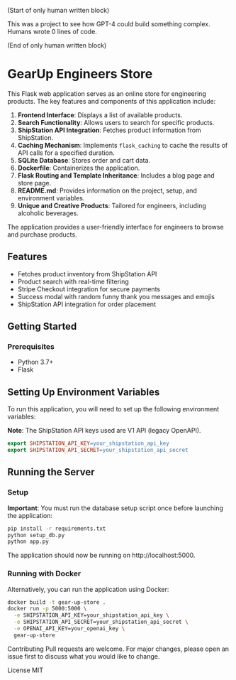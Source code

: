 (Start of only human written block)

  This was a project to see how GPT-4 could build something complex. Humans wrote 0 lines of code. 
  
(End of only human written block)

# GearUp Engineers Store

This Flask web application serves as an online store for engineering products. The key features and components of this application include:

1. **Frontend Interface**: Displays a list of available products.
2. **Search Functionality**: Allows users to search for specific products.
3. **ShipStation API Integration**: Fetches product information from ShipStation.
4. **Caching Mechanism**: Implements `flask_caching` to cache the results of API calls for a specified duration.
5. **SQLite Database**: Stores order and cart data.
6. **Dockerfile**: Containerizes the application.
7. **Flask Routing and Template Inheritance**: Includes a blog page and store page.
8. **README.md**: Provides information on the project, setup, and environment variables.
9. **Unique and Creative Products**: Tailored for engineers, including alcoholic beverages.

The application provides a user-friendly interface for engineers to browse and purchase products.


## Features

- Fetches product inventory from ShipStation API
- Product search with real-time filtering
- Stripe Checkout integration for secure payments
- Success modal with random funny thank you messages and emojis
- ShipStation API integration for order placement

## Getting Started

### Prerequisites

- Python 3.7+
- Flask

## Setting Up Environment Variables

To run this application, you will need to set up the following environment variables:

**Note**: The ShipStation API keys used are V1 API (legacy OpenAPI).

```makefile
export SHIPSTATION_API_KEY=your_shipstation_api_key
export SHIPSTATION_API_SECRET=your_shipstation_api_secret
```

## Running the Server

### Setup

**Important**: You must run the database setup script once before launching the application:

```bash
pip install -r requirements.txt
python setup_db.py
python app.py
```

The application should now be running on http://localhost:5000.

### Running with Docker

Alternatively, you can run the application using Docker:

```bash
docker build -t gear-up-store .
docker run -p 5000:5000 \
  -e SHIPSTATION_API_KEY=your_shipstation_api_key \
  -e SHIPSTATION_API_SECRET=your_shipstation_api_secret \
  -e OPENAI_API_KEY=your_openai_key \
  gear-up-store
```

Contributing
Pull requests are welcome. For major changes, please open an issue first to discuss what you would like to change.

License
MIT

